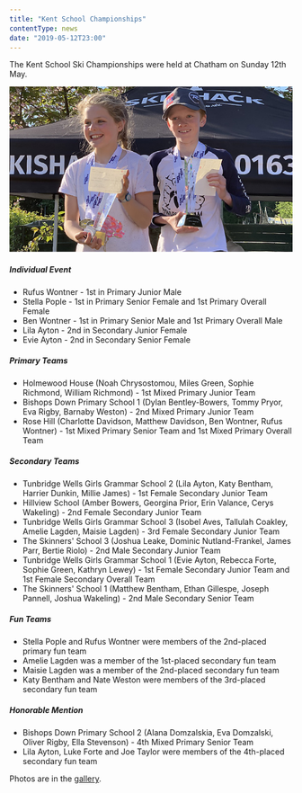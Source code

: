 ```yaml
---
title: "Kent School Championships"
contentType: news
date: "2019-05-12T23:00"
---
```


The Kent School Ski Championships were held at Chatham on Sunday 12th May.

![Primary Overall Male and Female](pri_o_ind.jpg)

##### Individual Event
* Rufus Wontner - 1st in Primary Junior Male
* Stella Pople - 1st in Primary Senior Female and 1st Primary Overall Female
* Ben Wontner - 1st in Primary Senior Male and 1st Primary Overall Male
* Lila Ayton - 2nd in Secondary Junior Female
* Evie Ayton - 2nd in Secondary Senior Female

##### Primary Teams
* Holmewood House (Noah Chrysostomou, Miles Green, Sophie Richmond, William Richmond) - 1st Mixed
Primary Junior Team
* Bishops Down Primary School 1 (Dylan Bentley-Bowers, Tommy Pryor, Eva Rigby, Barnaby
Weston) - 2nd Mixed Primary Junior Team
* Rose Hill (Charlotte Davidson, Matthew Davidson, Ben Wontner, Rufus Wontner) - 1st
Mixed Primary Senior Team and 1st Mixed Primary Overall Team

##### Secondary Teams
* Tunbridge Wells Girls Grammar School 2 (Lila Ayton, Katy Bentham, Harrier Dunkin, Millie 
James) - 1st Female Secondary Junior Team
* Hillview School (Amber Bowers, Georgina Prior, Erin Valance, Cerys Wakeling) - 2nd
Female Secondary Junior Team
* Tunbridge Wells Girls Grammar School 3 (Isobel Aves, Tallulah Coakley, Amelie Lagden,
Maisie Lagden) - 3rd Female Secondary Junior Team
* The Skinners' School 3 (Joshua Leake, Dominic Nutland-Frankel, James Parr, Bertie
Riolo) - 2nd Male Secondary Junior Team
* Tunbridge Wells Girls Grammar School 1 (Evie Ayton, Rebecca Forte, Sophie Green,
Kathryn Lewey) - 1st Female Secondary Junior Team and 1st Female Secondary Overall Team
* The Skinners' School 1 (Matthew Bentham, Ethan Gillespe, Joseph Pannell, Joshua
Wakeling) - 2nd Male Secondary Senior Team


##### Fun Teams
* Stella Pople and Rufus Wontner were members of the 2nd-placed primary fun team
* Amelie Lagden was a member of the 1st-placed secondary fun team
* Maisie Lagden was a member of the 2nd-placed secondary fun team
* Katy Bentham and Nate Weston were members of the 3rd-placed secondary fun team

##### Honorable Mention
* Bishops Down Primary School 2 (Alana Domzalskia, Eva Domzalski, Oliver Rigby, Ella
Stevenson) - 4th Mixed Primary Senior Team
* Lila Ayton, Luke Forte and Joe Taylor were members of the 4th-placed secondary fun team

Photos are in the [gallery](/gallery/2019/190512_kent).
